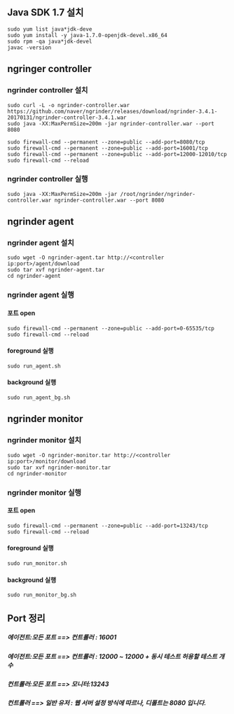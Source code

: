 ## Java SDK 1.7 설치
```
sudo yum list java*jdk-deve
sudo yum install -y java-1.7.0-openjdk-devel.x86_64
sudo rpm -qa java*jdk-devel
javac -version
```

## ngringer controller
### ngrinder controller 설치
```
sudo curl -L -o ngrinder-controller.war https://github.com/naver/ngrinder/releases/download/ngrinder-3.4.1-20170131/ngrinder-controller-3.4.1.war
sudo java -XX:MaxPermSize=200m -jar ngrinder-controller.war --port 8080
 
sudo firewall-cmd --permanent --zone=public --add-port=8080/tcp
sudo firewall-cmd --permanent --zone=public --add-port=16001/tcp
sudo firewall-cmd --permanent --zone=public --add-port=12000-12010/tcp
sudo firewall-cmd --reload
```
### ngrinder controller 실행
```
sudo java -XX:MaxPermSize=200m -jar /root/ngrinder/ngrinder-controller.war ngrinder-controller.war --port 8080
```

## ngrinder agent
### ngrinder agent 설치
```
sudo wget -O ngrinder-agent.tar http://<controller ip:port>/agent/download
sudo tar xvf ngrinder-agent.tar
cd ngrinder-agent
```

### ngrinder agent 실행
#### 포트 open
```
sudo firewall-cmd --permanent --zone=public --add-port=0-65535/tcp
sudo firewall-cmd --reload
```

#### foreground 실행
```
sudo run_agent.sh
```

#### background 실행
```
sudo run_agent_bg.sh
```


## ngrinder monitor
### ngrinder monitor 설치
```
sudo wget -O ngrinder-monitor.tar http://<controller ip:port>/monitor/download
sudo tar xvf ngrinder-monitor.tar
cd ngrinder-monitor
```

### ngrinder monitor 실행
#### 포트 open
```
sudo firewall-cmd --permanent --zone=public --add-port=13243/tcp
sudo firewall-cmd --reload
```

#### foreground 실행
```
sudo run_monitor.sh
```

#### background 실행
```
sudo run_monitor_bg.sh
```


## Port 정리
##### 에이전트:모든 포트 ==> 컨트롤러 : 16001
##### 에이전트:모든 포트 ==> 컨트롤러 : 12000 ~ 12000 + 동시 테스트 허용할 테스트 개수
##### 컨트롤러:모든 포트 ==> 모니터:13243
##### 컨트롤러 ==> 일반 유저 : 웹 서버 설정 방식에 따르나, 디폴트는 8080 입니다.
